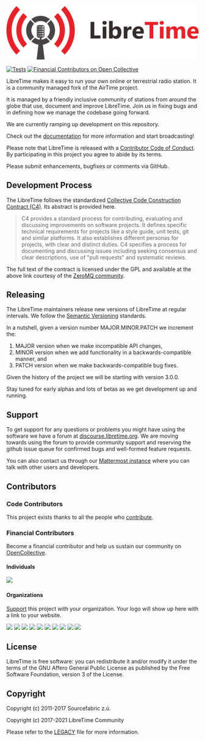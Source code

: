 ![](https://github.com/LibreTime/libretime/raw/main/logo/logotype.png)

[![Tests](https://github.com/LibreTime/libretime/actions/workflows/test.yml/badge.svg)](https://github.com/LibreTime/libretime/actions/workflows/test.yml)
[![Financial Contributors on Open Collective](https://opencollective.com/libretime/all/badge.svg?label=financial+contributors)](https://opencollective.com/libretime)

LibreTime makes it easy to run your own online or terrestrial radio station. It
is a community managed fork of the AirTime project.

It is managed by a friendly inclusive community of stations from around the
globe that use, document and improve LibreTime. Join us in fixing bugs and in
defining how we manage the codebase going forward.

We are currently ramping up development on this repository.

Check out the [documentation](http://libretime.org) for more information and
start broadcasting!

Please note that LibreTime is released with a [Contributor Code
of Conduct](https://github.com/LibreTime/code-of-conduct/blob/main/CODE_OF_CONDUCT.md).
By participating in this project you agree to abide by its terms.

Please submit enhancements, bugfixes or comments via GitHub.

## Development Process

The LibreTime follows the standardized [Collective Code Construction
Contract (C4)](https://rfc.zeromq.org/spec:42/C4/). Its abstract is
provided here.

> C4 provides a standard process for contributing, evaluating and
> discussing improvements on software projects. It defines specific
> technical requirements for projects like a style guide, unit tests,
> git and similar platforms. It also establishes different personas
> for projects, with clear and distinct duties. C4 specifies a process
> for documenting and discussing issues including seeking consensus
> and clear descriptions, use of "pull requests" and systematic reviews.

The full text of the contract is licensed under the GPL and available at
the above link courtesy of the [ZeroMQ community](http://zeromq.org/).

## Releasing

The LibreTime maintainers release new versions of LibreTime at regular
intervals. We follow the [Semantic Versioning](http://semver.org/spec/v2.0.0.html)
standards.

In a nutshell, given a version number MAJOR.MINOR.PATCH we increment the:

1. MAJOR version when we make incompatible API changes,
2. MINOR version when we add functionality in a backwards-compatible manner, and
3. PATCH version when we make backwards-compatible bug fixes.

Given the history of the project we will be starting with version 3.0.0.

Stay tuned for early alphas and lots of betas as we get development
up and running.

## Support

To get support for any questions or problems you might have using the software
we have a forum at [discourse.libretime.org](http://discourse.libretime.org).
We are moving towards using the forum to provide community support and reserving
the github issue queue for confirmed bugs and well-formed feature requests.

You can also contact us through our [Mattermost instance](https://chat.libretime.org)
where you can talk with other users and developers.

## Contributors

### Code Contributors

This project exists thanks to all the people who [contribute](CONTRIBUTING.md).

### Financial Contributors

Become a financial contributor and help us sustain our community on
[OpenCollective](https://opencollective.com/libretime/contribute).

#### Individuals

<a href="https://opencollective.com/libretime"><img src="https://opencollective.com/libretime/individuals.svg?width=890"></a>

#### Organizations

[Support](https://opencollective.com/libretime/contribute) this project with
your organization. Your logo will show up here with a link to your website.

<a href="https://opencollective.com/libretime/organization/0/website"><img src="https://opencollective.com/libretime/organization/0/avatar.svg"></a>
<a href="https://opencollective.com/libretime/organization/1/website"><img src="https://opencollective.com/libretime/organization/1/avatar.svg"></a>
<a href="https://opencollective.com/libretime/organization/2/website"><img src="https://opencollective.com/libretime/organization/2/avatar.svg"></a>
<a href="https://opencollective.com/libretime/organization/3/website"><img src="https://opencollective.com/libretime/organization/3/avatar.svg"></a>
<a href="https://opencollective.com/libretime/organization/4/website"><img src="https://opencollective.com/libretime/organization/4/avatar.svg"></a>
<a href="https://opencollective.com/libretime/organization/5/website"><img src="https://opencollective.com/libretime/organization/5/avatar.svg"></a>
<a href="https://opencollective.com/libretime/organization/6/website"><img src="https://opencollective.com/libretime/organization/6/avatar.svg"></a>
<a href="https://opencollective.com/libretime/organization/7/website"><img src="https://opencollective.com/libretime/organization/7/avatar.svg"></a>
<a href="https://opencollective.com/libretime/organization/8/website"><img src="https://opencollective.com/libretime/organization/8/avatar.svg"></a>
<a href="https://opencollective.com/libretime/organization/9/website"><img src="https://opencollective.com/libretime/organization/9/avatar.svg"></a>

## License

LibreTime is free software: you can redistribute it and/or
modify it under the terms of the GNU Affero General Public
License as published by the Free Software Foundation,
version 3 of the License.

## Copyright

Copyright (c) 2011-2017 Sourcefabric z.ú.

Copyright (c) 2017-2021 LibreTime Community

Please refer to the [LEGACY](./LEGACY.md) file for more information.
